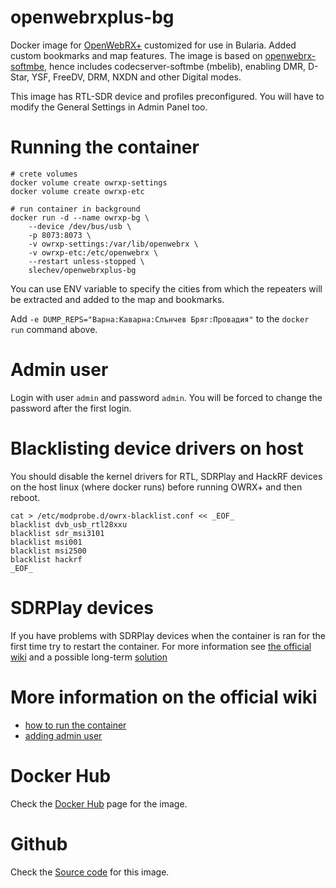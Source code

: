 # openwebrxplus-bg
Docker image for [OpenWebRX+](https://github.com/luarvique/openwebrx) customized for use in Bularia.
Added custom bookmarks and map features.
The image is based on [openwebrx-softmbe](https://hub.docker.com/r/slechev/openwebrxplus-softmbe),
hence includes codecserver-softmbe (mbelib), enabling DMR, D-Star, YSF, FreeDV, DRM, NXDN and other Digital modes.

This image has RTL-SDR device and profiles preconfigured. You will have to modify the General Settings in Admin Panel too.

# Running the container
```
# crete volumes
docker volume create owrxp-settings
docker volume create owrxp-etc

# run container in background
docker run -d --name owrxp-bg \
    --device /dev/bus/usb \
    -p 8073:8073 \
    -v owrxp-settings:/var/lib/openwebrx \
    -v owrxp-etc:/etc/openwebrx \
    --restart unless-stopped \
    slechev/openwebrxplus-bg
```
You can use ENV variable to specify the cities from which the repeaters will be extracted and added to the map and bookmarks.

Add ```-e DUMP_REPS="Варна:Каварна:Слънчев Бряг:Провадия"``` to the ```docker run``` command above.

# Admin user
Login with user ```admin``` and password ```admin```. You will be forced to change the password after the first login.


# Blacklisting device drivers on host
You should disable the kernel drivers for RTL, SDRPlay and HackRF devices on the host linux (where docker runs) before running OWRX+ and then reboot.
```
cat > /etc/modprobe.d/owrx-blacklist.conf << _EOF_
blacklist dvb_usb_rtl28xxu
blacklist sdr_msi3101
blacklist msi001
blacklist msi2500
blacklist hackrf
_EOF_
```

# SDRPlay devices
If you have problems with SDRPlay devices when the container is ran for the first time try to restart the container.
For more information see [the official wiki](https://github.com/jketterl/openwebrx/wiki/SDRPlay-device-notes#using-sdrplay-devices-in-docker-containers)
and a possible long-term [solution](https://github.com/pbelskiy/docker-usb-sync)


# More information on the official wiki
* [how to run the container](https://github.com/jketterl/openwebrx/wiki/Getting-Started-using-Docker)
* [adding admin user](https://github.com/jketterl/openwebrx/wiki/User-Management#special-information-for-docker-users)


# Docker Hub
Check the [Docker Hub](https://hub.docker.com/r/slechev/openwebrxplus-bg) page for the image.


# Github
Check the [Source code](https://github.com/0xAF/openwebrxplus-bg) for this image.
